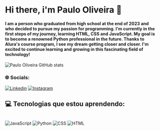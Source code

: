# Hi there, i'm Paulo Oliveira 👋

#### I am a person who graduated from high school at the end of 2023 and who decided to pursue my passion for programming. I'm currently in the first steps of my journey, learning HTML, CSS and JavaScript. My goal is to become a renowned Python professional in the future. Thanks to Alura's course program, I see my dream getting closer and closer. I'm excited to continue learning and growing in this fascinating field of technology!

![Paulo Oliveira GitHub stats](https://github-readme-stats.vercel.app/api?username=euPaulinn&show_icons=true&theme=radical)


### 🌐 Socials:

[![Linkedin](https://img.shields.io/badge/LinkedIn-0077B5?style=for-the-badge&logo=linkedin&logoColor=white)](https://www.linkedin.com/in/paulo-oliveira-7299a9272/)
[![Instagram](https://img.shields.io/badge/Instagram-E4405F?style=for-the-badge&logo=instagram&logoColor=white)](https://www.instagram.com/paulin.y2k/)

##  💻 Tecnologias que estou aprendendo:

<div style="display: inline_block"><br/>
  <img alt ="JavaScript" src="https://img.shields.io/badge/JavaScript-F7DF1E?style=for-the-badge&logo=javascript&logoColor=black">
  <img alt ="Python" src="https://img.shields.io/badge/Python-3776AB?style=for-the-badge&logo=python&logoColor=white">
  <img alt ="CSS" src="https://img.shields.io/badge/CSS3-1572B6?style=for-the-badge&logo=css3&logoColor=white">
  <img alt ="HTML" src="https://img.shields.io/badge/HTML5-E34F26?style=for-the-badge&logo=html5&logoColor=white">
</div>
